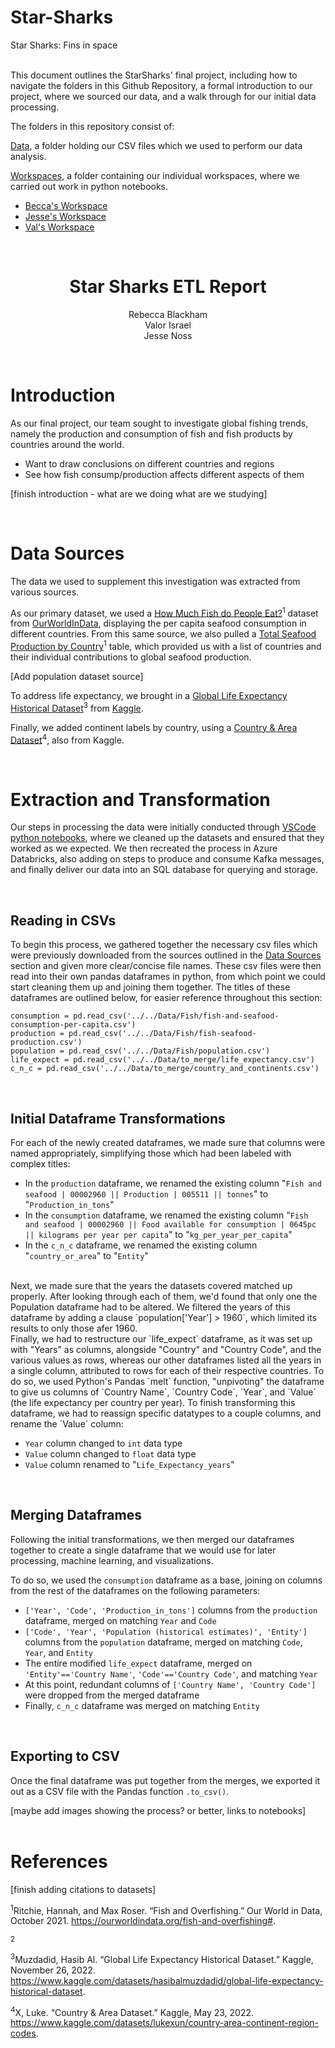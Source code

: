 # Star-Sharks
Star Sharks: Fins in space

<br>
This document outlines the StarSharks' final project, including how to navigate the folders in this Github Repository, a formal introduction to our project, where we sourced our data, and a walk through for our initial data processing.

The folders in this repository consist of:

[Data](/Data/), a folder holding our CSV files which we used to perform our data analysis.

[Workspaces](/Workspaces/), a folder containing our individual workspaces, where we carried out work in python notebooks.
- [Becca's Workspace](/Workspaces/Becca_workspace/)
- [Jesse's Workspace](/Workspaces/Jesses_workspace/)
- [Val's Workspace](/Workspaces/Vals_workspace/)

<br>


<h1 style="text-align: center;">
Star Sharks ETL Report
</h1>
<p style="text-align: center;">
Rebecca Blackham<br>
Valor Israel<br>
Jesse Noss
</p>

<br>

# Introduction
As our final project, our team sought to investigate global fishing trends, namely the production and consumption of fish and fish products by countries around the world.

- Want to draw conclusions on different countries and regions
- See how fish consump/production affects different aspects of them

[finish introduction - what are we doing what are we studying]

<br>

# Data Sources
The data we used to supplement this investigation was extracted from various sources. 

As our primary dataset, we used a [How Much Fish do People Eat?](https://ourworldindata.org/fish-and-overfishing#how-much-fish-do-people-eat)<sup>1</sup> dataset from [OurWorldInData](https://ourworldindata.org/), displaying the per capita seafood consumption in different countries. From this same source, we also pulled a [Total Seafood Production by Country](https://ourworldindata.org/fish-and-overfishing#total-seafood-production-by-country)<sup>1</sup> table, which provided us with a list of countries and their individual contributions to global seafood production. 

[Add population dataset source]

To address life expectancy, we brought in a [Global Life Expectancy Historical Dataset](https://www.kaggle.com/datasets/hasibalmuzdadid/global-life-expectancy-historical-dataset)<sup>3</sup> from [Kaggle](https://www.kaggle.com/).

Finally, we added continent labels by country, using a [Country & Area Dataset](https://www.kaggle.com/datasets/lukexun/country-area-continent-region-codes)<sup>4</sup>, also from Kaggle. 

<br>

# Extraction and Transformation
Our steps in processing the data were initially conducted through [VSCode python notebooks](/Workspaces/Vals_workspace/ETL.ipynb), where we cleaned up the datasets and ensured that they worked as we expected. We then recreated the process in Azure Databricks, also adding on steps to produce and consume Kafka messages, and finally deliver our data into an SQL database for querying and storage.

<br>

## Reading in CSVs
To begin this process, we gathered together the necessary csv files which were previously downloaded from the sources outlined in the [Data Sources](##-Data-Sources) section and given more clear/concise file names. These csv files were then read into their own pandas dataframes in python, from which point we could start cleaning them up and joining them together. The titles of these dataframes are outlined below, for easier reference throughout this section:

`consumption = pd.read_csv('../../Data/Fish/fish-and-seafood-consumption-per-capita.csv')`<br>
`production = pd.read_csv('../../Data/Fish/fish-seafood-production.csv')`<br>
`population = pd.read_csv('../../Data/Fish/population.csv')`<br>
`life_expect = pd.read_csv('../../Data/to_merge/life_expectancy.csv')`<br>
`c_n_c = pd.read_csv('../../Data/to_merge/country_and_continents.csv')`

<br>

## Initial Dataframe Transformations
For each of the newly created dataframes, we made sure that columns were named appropriately, simplifying those which had been labeled with complex titles: 

- In the `production` dataframe, we renamed the existing column "`Fish and seafood | 00002960 || Production | 005511 || tonnes`" to "`Production_in_tons`"
- In the `consumption` dataframe, we renamed the existing column "`Fish and seafood | 00002960 || Food available for consumption | 0645pc || kilograms per year per capita`" to "`kg_per_year_per_capita`"
- In the `c_n_c` dataframe, we renamed the existing column "`country_or_area`" to "`Entity`"

<br>
Next, we made sure that the years the datasets covered matched up properly. After looking through each of them, we'd found that only one the Population dataframe had to be altered. We filtered the years of this dataframe by adding a clause `population['Year'] > 1960`, which limited its results to only those afer 1960. 

<br>
Finally, we had to restructure our `life_expect` dataframe, as it was set up with "Years" as columns, alongside "Country" and "Country Code", and the various values as rows, whereas our other dataframes listed all the years in a single column, attributed to rows for each of their respective countries. To do so, we used Python's Pandas `melt` function, "unpivoting" the dataframe to give us columns of `Country Name`, `Country Code`, `Year`, and `Value` (the life expectancy per country per year). To finish transforming this dataframe, we had to reassign specific datatypes to a couple columns, and rename the `Value` column:

- `Year` column changed to `int` data type
- `Value` column changed to `float` data type
- `Value` column renamed to "`Life_Expectancy_years`"

<br>

## Merging Dataframes
Following the initial transformations, we then merged our dataframes together to create a single dataframe that we would use for later processing, machine learning, and visualizations.

To do so, we used the `consumption` dataframe as a base, joining on columns from the rest of the dataframes on the following parameters:

- `['Year', 'Code', 'Production_in_tons']` columns from the `production` dataframe, merged on matching `Year` and `Code`
- `['Code', 'Year', 'Population (historical estimates)', 'Entity']` columns from the `population` dataframe, merged on matching `Code`, `Year`, and `Entity`
- The entire modified `life_expect` dataframe, merged on `'Entity'=='Country Name'`, `'Code'=='Country Code'`, and matching `Year`
- At this point, redundant columns of `['Country Name', 'Country Code']` were dropped from the merged dataframe
- Finally, `c_n_c` dataframe was merged on matching `Entity`

<br>

## Exporting to CSV
Once the final dataframe was put together from the merges, we exported it out as a CSV file with the Pandas function `.to_csv()`.

[maybe add images showing the process? or better, links to notebooks]
<br>
<br>

# References
[finish adding citations to datasets]

<sup>1</sup>Ritchie, Hannah, and Max Roser. “Fish and Overfishing.” Our World in Data, October 2021. https://ourworldindata.org/fish-and-overfishing#. 

<sup>2</sup>

<sup>3</sup>Muzdadid, Hasib Al. “Global Life Expectancy Historical Dataset.” Kaggle, November 26, 2022. https://www.kaggle.com/datasets/hasibalmuzdadid/global-life-expectancy-historical-dataset. 

<sup>4</sup>X, Luke. “Country &amp; Area Dataset.” Kaggle, May 23, 2022. https://www.kaggle.com/datasets/lukexun/country-area-continent-region-codes. 